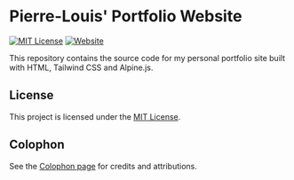 # Pierre-Louis' Portfolio Website

[![MIT License](https://img.shields.io/badge/License-MIT-yellow.svg)](LICENSE)
[![Website](https://img.shields.io/badge/Website-pierrelouis.net-blue.svg)](https://pierrelouis.net)

This repository contains the source code for my personal portfolio site built with HTML, Tailwind CSS and Alpine.js.

## License
This project is licensed under the [MIT License](LICENSE).

## Colophon
See the [Colophon page](https://pierrelouis.net/colophon) for credits and attributions.
